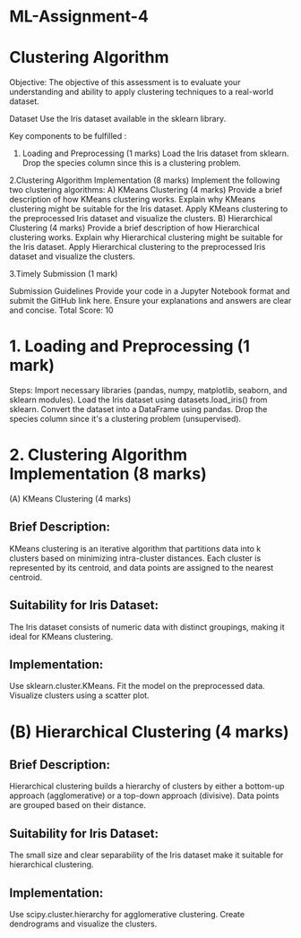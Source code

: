 # ML-Assignment-4

# Clustering Algorithm 

Objective:
The objective of this assessment is to evaluate your understanding and ability to apply clustering techniques to a real-world dataset.

Dataset
Use the Iris dataset available in the sklearn library.

Key components to be fulfilled :

1. Loading and Preprocessing (1 marks)
Load the Iris dataset from sklearn.
Drop the species column since this is a clustering problem.

2.Clustering Algorithm Implementation (8 marks)
Implement the following two clustering algorithms:
A) KMeans Clustering (4 marks)
Provide a brief description of how KMeans clustering works.
Explain why KMeans clustering might be suitable for the Iris dataset.
Apply KMeans clustering to the preprocessed Iris dataset and visualize the clusters.
B) Hierarchical Clustering (4 marks)
Provide a brief description of how Hierarchical clustering works.
Explain why Hierarchical clustering might be suitable for the Iris dataset.
Apply Hierarchical clustering to the preprocessed Iris dataset and visualize the clusters.

3.Timely Submission (1 mark)

Submission Guidelines
Provide your code in a Jupyter Notebook format and submit the GitHub link here.
Ensure your explanations and answers are clear and concise.
Total Score: 10


# 1. Loading and Preprocessing (1 mark)
Steps:
Import necessary libraries (pandas, numpy, matplotlib, seaborn, and sklearn modules).
Load the Iris dataset using datasets.load_iris() from sklearn.
Convert the dataset into a DataFrame using pandas.
Drop the species column since it's a clustering problem (unsupervised).

# 2. Clustering Algorithm Implementation (8 marks)
(A) KMeans Clustering (4 marks)

Brief Description:
------------------
KMeans clustering is an iterative algorithm that partitions data into k clusters based on minimizing intra-cluster distances.
Each cluster is represented by its centroid, and data points are assigned to the nearest centroid.

Suitability for Iris Dataset:
-----------------------------
The Iris dataset consists of numeric data with distinct groupings, making it ideal for KMeans clustering.

Implementation:
---------------
Use sklearn.cluster.KMeans.
Fit the model on the preprocessed data.
Visualize clusters using a scatter plot.

# (B) Hierarchical Clustering (4 marks)

Brief Description:
------------------
Hierarchical clustering builds a hierarchy of clusters by either a bottom-up approach (agglomerative) or a top-down approach (divisive).
Data points are grouped based on their distance.

Suitability for Iris Dataset:
-----------------------------
The small size and clear separability of the Iris dataset make it suitable for hierarchical clustering.

Implementation:
---------------
Use scipy.cluster.hierarchy for agglomerative clustering.
Create dendrograms and visualize the clusters.
